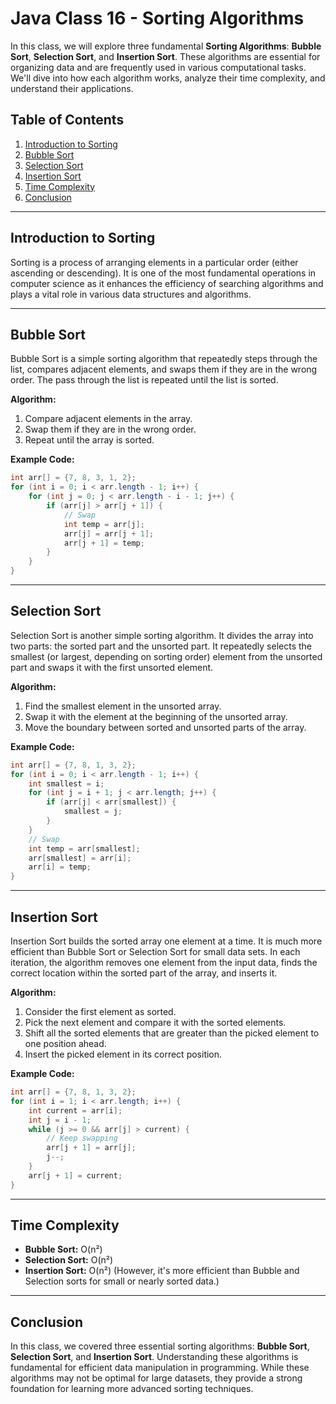 # Java Class 16 - Sorting Algorithms

In this class, we will explore three fundamental **Sorting Algorithms**: **Bubble Sort**, **Selection Sort**, and **Insertion Sort**. These algorithms are essential for organizing data and are frequently used in various computational tasks. We'll dive into how each algorithm works, analyze their time complexity, and understand their applications.

## Table of Contents
1. [Introduction to Sorting](#introduction-to-sorting)
2. [Bubble Sort](#bubble-sort)
3. [Selection Sort](#selection-sort)
4. [Insertion Sort](#insertion-sort)
5. [Time Complexity](#time-complexity)
6. [Conclusion](#conclusion)

---

## Introduction to Sorting

Sorting is a process of arranging elements in a particular order (either ascending or descending). It is one of the most fundamental operations in computer science as it enhances the efficiency of searching algorithms and plays a vital role in various data structures and algorithms.

---

## Bubble Sort

Bubble Sort is a simple sorting algorithm that repeatedly steps through the list, compares adjacent elements, and swaps them if they are in the wrong order. The pass through the list is repeated until the list is sorted.

**Algorithm:**
1. Compare adjacent elements in the array.
2. Swap them if they are in the wrong order.
3. Repeat until the array is sorted.

**Example Code:**
```java
int arr[] = {7, 8, 3, 1, 2};
for (int i = 0; i < arr.length - 1; i++) {
    for (int j = 0; j < arr.length - i - 1; j++) {
        if (arr[j] > arr[j + 1]) {
            // Swap
            int temp = arr[j];
            arr[j] = arr[j + 1];
            arr[j + 1] = temp;
        }
    }
}
```

---

## Selection Sort

Selection Sort is another simple sorting algorithm. It divides the array into two parts: the sorted part and the unsorted part. It repeatedly selects the smallest (or largest, depending on sorting order) element from the unsorted part and swaps it with the first unsorted element.

**Algorithm:**
1. Find the smallest element in the unsorted array.
2. Swap it with the element at the beginning of the unsorted array.
3. Move the boundary between sorted and unsorted parts of the array.

**Example Code:**
```java
int arr[] = {7, 8, 1, 3, 2};
for (int i = 0; i < arr.length - 1; i++) {
    int smallest = i;
    for (int j = i + 1; j < arr.length; j++) {
        if (arr[j] < arr[smallest]) {
            smallest = j;
        }
    }
    // Swap
    int temp = arr[smallest];
    arr[smallest] = arr[i];
    arr[i] = temp;
}
```

---

## Insertion Sort

Insertion Sort builds the sorted array one element at a time. It is much more efficient than Bubble Sort or Selection Sort for small data sets. In each iteration, the algorithm removes one element from the input data, finds the correct location within the sorted part of the array, and inserts it.

**Algorithm:**
1. Consider the first element as sorted.
2. Pick the next element and compare it with the sorted elements.
3. Shift all the sorted elements that are greater than the picked element to one position ahead.
4. Insert the picked element in its correct position.

**Example Code:**
```java
int arr[] = {7, 8, 1, 3, 2};
for (int i = 1; i < arr.length; i++) {
    int current = arr[i];
    int j = i - 1;
    while (j >= 0 && arr[j] > current) {
        // Keep swapping
        arr[j + 1] = arr[j];
        j--;
    }
    arr[j + 1] = current;
}
```

---

## Time Complexity

- **Bubble Sort:** O(n²)
- **Selection Sort:** O(n²)
- **Insertion Sort:** O(n²) (However, it's more efficient than Bubble and Selection sorts for small or nearly sorted data.)

---

## Conclusion

In this class, we covered three essential sorting algorithms: **Bubble Sort**, **Selection Sort**, and **Insertion Sort**. Understanding these algorithms is fundamental for efficient data manipulation in programming. While these algorithms may not be optimal for large datasets, they provide a strong foundation for learning more advanced sorting techniques.